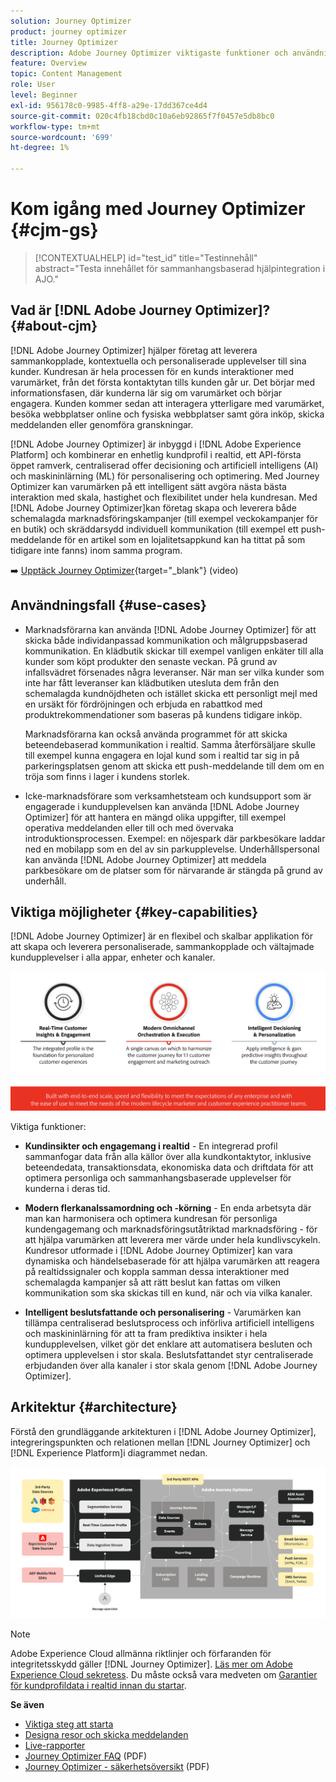 ```yaml
---
solution: Journey Optimizer
product: journey optimizer
title: Journey Optimizer
description: Adobe Journey Optimizer viktigaste funktioner och användningsområden
feature: Overview
topic: Content Management
role: User
level: Beginner
exl-id: 956178c0-9985-4ff8-a29e-17dd367ce4d4
source-git-commit: 020c4fb18cbd0c10a6eb92865f7f0457e5db8bc0
workflow-type: tm+mt
source-wordcount: '699'
ht-degree: 1%

---
```


# Kom igång med Journey Optimizer {#cjm-gs}

>[!CONTEXTUALHELP]
>id="test_id"
>title="Testinnehåll"
>abstract="Testa innehållet för sammanhangsbaserad hjälpintegration i AJO."

## Vad är [!DNL Adobe Journey Optimizer]?{#about-cjm}

[!DNL Adobe Journey Optimizer] hjälper företag att leverera sammankopplade, kontextuella och personaliserade upplevelser till sina kunder. Kundresan är hela processen för en kunds interaktioner med varumärket, från det första kontaktytan tills kunden går ur. Det börjar med informationsfasen, där kunderna lär sig om varumärket och börjar engagera. Kunden kommer sedan att interagera ytterligare med varumärket, besöka webbplatser online och fysiska webbplatser samt göra inköp, skicka meddelanden eller genomföra granskningar.

[!DNL Adobe Journey Optimizer] är inbyggd i [!DNL Adobe Experience Platform] och kombinerar en enhetlig kundprofil i realtid, ett API-första öppet ramverk, centraliserad offer decisioning och artificiell intelligens (AI) och maskininlärning (ML) för personalisering och optimering. Med Journey Optimizer kan varumärken på ett intelligent sätt avgöra nästa bästa interaktion med skala, hastighet och flexibilitet under hela kundresan. Med [!DNL Adobe Journey Optimizer]kan företag skapa och leverera både schemalagda marknadsföringskampanjer (till exempel veckokampanjer för en butik) och skräddarsydd individuell kommunikation (till exempel ett push-meddelande för en artikel som en lojalitetsappkund kan ha tittat på som tidigare inte fanns) inom samma program.

➡️ [Upptäck Journey Optimizer](https://experienceleague.adobe.com/docs/journey-optimizer-learn/tutorials/introduction-to-journey-optimizer/introduction.html){target=&quot;_blank&quot;} (video)


## Användningsfall {#use-cases}

* Marknadsförarna kan använda [!DNL Adobe Journey Optimizer] för att skicka både individanpassad kommunikation och målgruppsbaserad kommunikation. En klädbutik skickar till exempel vanligen enkäter till alla kunder som köpt produkter den senaste veckan. På grund av infallsvädret försenades några leveranser. När man ser vilka kunder som inte har fått leveranser kan klädbutiken utesluta dem från den schemalagda kundnöjdheten och istället skicka ett personligt mejl med en ursäkt för fördröjningen och erbjuda en rabattkod med produktrekommendationer som baseras på kundens tidigare inköp.

   Marknadsförarna kan också använda programmet för att skicka beteendebaserad kommunikation i realtid. Samma återförsäljare skulle till exempel kunna engagera en lojal kund som i realtid tar sig in på parkeringsplatsen genom att skicka ett push-meddelande till dem om en tröja som finns i lager i kundens storlek.

* Icke-marknadsförare som verksamhetsteam och kundsupport som är engagerade i kundupplevelsen kan använda [!DNL Adobe Journey Optimizer] för att hantera en mängd olika uppgifter, till exempel operativa meddelanden eller till och med övervaka introduktionsprocessen. Exempel: en nöjespark där parkbesökare laddar ned en mobilapp som en del av sin parkupplevelse. Underhållspersonal kan använda [!DNL Adobe Journey Optimizer] att meddela parkbesökare om de platser som för närvarande är stängda på grund av underhåll.

## Viktiga möjligheter {#key-capabilities}

[!DNL Adobe Journey Optimizer] är en flexibel och skalbar applikation för att skapa och leverera personaliserade, sammankopplade och vältajmade kundupplevelser i alla appar, enheter och kanaler.

![](assets/ajo-capabilities.png)

Viktiga funktioner:

* **Kundinsikter och engagemang i realtid** - En integrerad profil sammanfogar data från alla källor över alla kundkontaktytor, inklusive beteendedata, transaktionsdata, ekonomiska data och driftdata för att optimera personliga och sammanhangsbaserade upplevelser för kunderna i deras tid.

* **Modern flerkanalssamordning och -körning** - En enda arbetsyta där man kan harmonisera och optimera kundresan för personliga kundengagemang och marknadsföringsutåtriktad marknadsföring - för att hjälpa varumärken att leverera mer värde under hela kundlivscykeln. Kundresor utformade i [!DNL Adobe Journey Optimizer] kan vara dynamiska och händelsebaserade för att hjälpa varumärken att reagera på realtidssignaler och koppla samman dessa interaktioner med schemalagda kampanjer så att rätt beslut kan fattas om vilken kommunikation som ska skickas till en kund, när och via vilka kanaler.

* **Intelligent beslutsfattande och personalisering** - Varumärken kan tillämpa centraliserad beslutsprocess och införliva artificiell intelligens och maskininlärning för att ta fram prediktiva insikter i hela kundupplevelsen, vilket gör det enklare att automatisera besluten och optimera upplevelsen i stor skala. Beslutsfattandet styr centraliserade erbjudanden över alla kanaler i stor skala genom [!DNL Adobe Journey Optimizer].

## Arkitektur {#architecture}

Förstå den grundläggande arkitekturen i [!DNL Adobe Journey Optimizer], integreringspunkten och relationen mellan [!DNL Journey Optimizer] och [!DNL Experience Platform]i diagrammet nedan.

![](assets/ajo-architecture.png)


>[!NOTE]
>
> Adobe Experience Cloud allmänna riktlinjer och förfaranden för integritetsskydd gäller [!DNL Journey Optimizer]. [Läs mer om Adobe Experience Cloud sekretess](https://www.adobe.com/privacy/experience-cloud.html).
> Du måste också vara medveten om [Garantier för kundprofildata i realtid innan du startar](https://experienceleague.adobe.com/docs/experience-platform/profile/guardrails.html).


**Se även**

* [Viktiga steg att starta](quick-start.md)
* [Designa resor och skicka meddelanden](../building-journeys/journey-gs.md)
* [Live-rapporter](../reports/live-report.md)
* [Journey Optimizer FAQ](assets/do-not-localize/AJO-FAQ.pdf) (PDF)
* [Journey Optimizer - säkerhetsöversikt](https://www.adobe.com/content/dam/cc/en/security/pdfs/AJO_SecurityOverview.pdf) (PDF)

